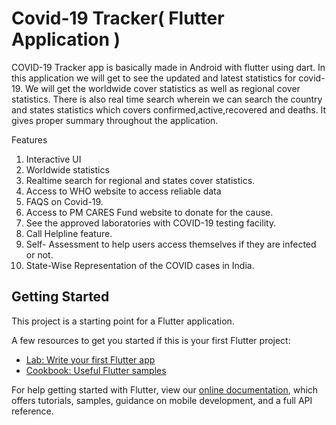 # Covid-19 Tracker( Flutter Application )

COVID-19 Tracker app is basically made in Android with flutter using dart. In this application we will
get to see the updated and latest statistics for covid-19. We will get the worldwide cover statistics as
well as regional cover statistics. There is also real time search wherein we can search the country and states
statistics which covers confirmed,active,recovered and deaths. It gives proper summary throughout the application.

Features
1. Interactive UI
2. Worldwide statistics
3. Realtime search for regional and states cover statistics.
4. Access to WHO website to access reliable data
5. FAQS on Covid-19.
6. Access to PM CARES Fund website to donate for the cause.
7. See the approved laboratories with COVID-19 testing facility.
8. Call Helpline feature.
9. Self- Assessment to help users access themselves if they are infected or not.
10. State-Wise Representation of the COVID cases in India.




## Getting Started

This project is a starting point for a Flutter application.

A few resources to get you started if this is your first Flutter project:

- [Lab: Write your first Flutter app](https://flutter.dev/docs/get-started/codelab)
- [Cookbook: Useful Flutter samples](https://flutter.dev/docs/cookbook)

For help getting started with Flutter, view our
[online documentation](https://flutter.dev/docs), which offers tutorials,
samples, guidance on mobile development, and a full API reference.
